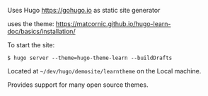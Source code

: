 
Uses Hugo <https://gohugo.io> as static site generator

uses the theme: https://matcornic.github.io/hugo-learn-doc/basics/installation/

To start the site:

`$ hugo server --theme=hugo-theme-learn --buildDrafts`

Located at `~/dev/hugo/demosite/learntheme` on the Local machine.

Provides support for many open source themes.

